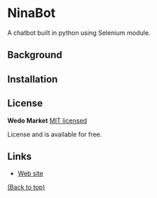 # NinaBot

A chatbot built in python using Selenium module.

## Background

## Installation

## License

**Wedo Market** [MIT licensed](./LICENSE)

License and is available for free.

## Links

* [Web site](https:buritech.com.br)

[(Back to top)](#table-of-contents)

